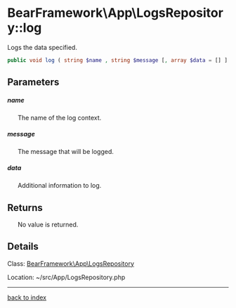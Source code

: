 # BearFramework\App\LogsRepository::log

Logs the data specified.

```php
public void log ( string $name , string $message [, array $data = [] ] )
```

## Parameters

##### name

&nbsp;&nbsp;&nbsp;&nbsp;&nbsp;&nbsp;The name of the log context.

##### message

&nbsp;&nbsp;&nbsp;&nbsp;&nbsp;&nbsp;The message that will be logged.

##### data

&nbsp;&nbsp;&nbsp;&nbsp;&nbsp;&nbsp;Additional information to log.

## Returns

&nbsp;&nbsp;&nbsp;&nbsp;&nbsp;&nbsp;No value is returned.

## Details

Class: [BearFramework\App\LogsRepository](bearframework.app.logsrepository.class.md)

Location: ~/src/App/LogsRepository.php

---

[back to index](index.md)

